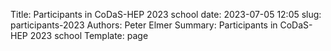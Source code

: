 Title: Participants in CoDaS-HEP 2023 school
date: 2023-07-05 12:05
slug: participants-2023
Authors: Peter Elmer
Summary: Participants in CoDaS-HEP 2023 school
Template: page

<!--

Coming soon...

<!--
### Group Photo (click to enlarge)

[![Group photo thumbnail](/downloads/codas-hep-2024-group-photo-thumbnail.jpg)](/downloads/codas-hep-2024-group-photo.jpg)

### Participant "introduction" web pages:

[Participants Gallery (click each name for individual webpages)](https://iris-hep.org/codas-hep.html)

### Participant List


### Lecturer, Collaborators and Guest Seminars List

-->

